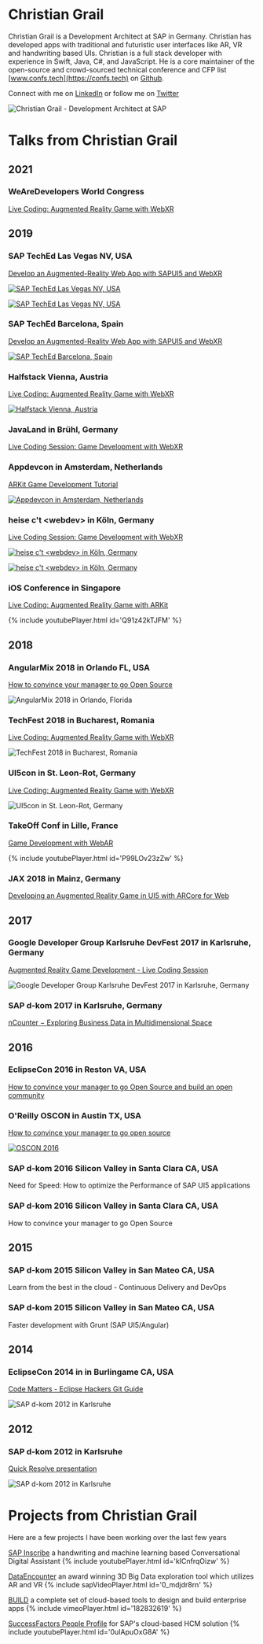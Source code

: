 # Christian Grail

Christian Grail is a Development Architect at SAP in Germany. Christian has developed apps with traditional and futuristic user interfaces like AR, VR and handwriting based UIs. Christian is a full stack developer with experience in Swift, Java, C#, and JavaScript. He is a core maintainer of the open-source and crowd-sourced technical conference and CFP list [www.confs.tech](https://confs.tech) on [Github](https://github.com/tech-conferences/conference-data).

Connect with me on [LinkedIn](https://www.linkedin.com/in/cgrail/) or follow me on [Twitter](https://twitter.com/cgrail)

![Christian Grail - Development Architect at SAP](photos/christian-grail-small.jpg)

# Talks from Christian Grail

## 2021

### WeAreDevelopers World Congress

[Live Coding: Augmented Reality Game with WebXR](https://www.wearedevelopers.com/world-congress/)

## 2019

### SAP TechEd Las Vegas NV, USA

[Develop an Augmented-Reality Web App with SAPUI5 and WebXR](https://sessioncatalog.sapevents.com/go/agendabuilder.sessions/?l=220&sid=91389_0&locale=en_US)

[![SAP TechEd Las Vegas NV, USA](photos/2019-TechEd-Las-Vegas.jpg)](https://sessioncatalog.sapevents.com/go/agendabuilder.sessions/?l=220&sid=91389_0&locale=en_US)

[![SAP TechEd Las Vegas NV, USA](photos/2019-TechEd-Las-Vegas-room.jpg)](https://sessioncatalog.sapevents.com/go/agendabuilder.sessions/?l=220&sid=91389_0&locale=en_US)

### SAP TechEd Barcelona, Spain

[Develop an Augmented-Reality Web App with SAPUI5 and WebXR](https://sessioncatalog.sapevents.com/go/agendabuilder.sessions/?l=221&sid=91389_0&locale=en_US)

[![SAP TechEd Barcelona, Spain](photos/2019-TechEd-Barcelona.JPG)](https://sessioncatalog.sapevents.com/go/agendabuilder.sessions/?l=221&sid=91389_0&locale=en_US)

### Halfstack Vienna, Austria

[Live Coding: Augmented Reality Game with WebXR](https://halfstackconf.com/vienna/schedule/)

[![Halfstack Vienna, Austria](photos/2019-Halfstack-Vienna.jpg)](https://halfstackconf.com/vienna/2019/)

### JavaLand in Brühl, Germany

[Live Coding Session: Game Development with WebXR](https://programm.javaland.eu/2019/#/scheduledEvent/569913)

### Appdevcon in Amsterdam, Netherlands

[ARKit Game Development Tutorial](https://appdevcon.nl/session/arkit-game-development-tutorial/)

[![Appdevcon in Amsterdam, Netherlands](photos/2019-AppDevCon-Amsterdam.jpg)](https://appdevcon.nl/session/arkit-game-development-tutorial/)


### heise c't \<webdev\> in Köln, Germany

[Live Coding Session: Game Development with WebXR](https://ctwebdev.de/programm.html#slot-18)

[![heise c't \<webdev\> in Köln, Germany](photos/ct-webdev-2019.jpg)](https://ctwebdev.de/programm.html#slot-18)

[![heise c't \<webdev\> in Köln, Germany](photos/ct-webdev-2019-coding.jpg)](https://ctwebdev.de/programm.html#slot-18)

### iOS Conference in Singapore

[Live Coding: Augmented Reality Game with ARKit](https://2019.iosconf.sg/schedule/#session-112)

{% include youtubePlayer.html id='Q91z42kTJFM' %}

## 2018

### AngularMix 2018 in Orlando FL, USA
[How to convince your manager to go Open Source](https://angularmix.com/#!/speakers/Christian%20Grail)

![AngularMix 2018 in Orlando, Florida](photos/AngulaxMix_2018.jpg)

### TechFest 2018 in Bucharest, Romania
[Live Coding: Augmented Reality Game with WebXR](https://2018.techfest.ro/techjam/)

![TechFest 2018 in Bucharest, Romania](photos/TechFest_2018.JPG)

### UI5con in St. Leon-Rot, Germany
[Live Coding: Augmented Reality Game with WebXR](https://openui5.org/ui5con/material2018.html)

![UI5con in St. Leon-Rot, Germany](photos/UI5Con_2018.jpg)

### TakeOff Conf in Lille, France
[Game Development with WebAR](https://youtu.be/P99LOv23zZw)

{% include youtubePlayer.html id='P99LOv23zZw' %}

### JAX 2018 in Mainz, Germany
[Developing an Augmented Reality Game in UI5 with ARCore for Web](https://jax.de/web-development-javascript/developing-an-augmented-reality-game-in-ui5-with-arcore-for-web/)

## 2017

### Google Developer Group Karlsruhe DevFest 2017 in Karlsruhe, Germany
[Augmented Reality Game Development - Live Coding Session](http://www.devfestka.de/info)

![Google Developer Group Karlsruhe DevFest 2017 in Karlsruhe, Germany](photos/DevFestKA_2017.jpg)

### SAP d-kom 2017 in Karlsruhe, Germany
[nCounter − Exploring Business Data in Multidimensional Space](https://experience.sap.com/news/sap-wins-ux-design-award-with-data-encounter/)

## 2016

### EclipseCon 2016 in Reston VA, USA
[How to convince your manager to go Open Source and build an open community](https://www.eclipsecon.org/na2016/session/how-convince-your-manager-go-open-source-and-build-open-community-eclipse-iot.html)

### O'Reilly OSCON in Austin TX, USA
[How to convince your manager to go open source](https://conferences.oreilly.com/oscon/oscon-tx-2016/public/schedule/detail/49103)

[![OSCON  2016](photos/OSCON_2016.jpg)](https://www.oreilly.com/library/view/oscon-2016-video/9781491965153/video247467.html)


### SAP d-kom 2016 Silicon Valley in Santa Clara CA, USA
Need for Speed: How to optimize the Performance of SAP UI5 applications

### SAP d-kom 2016 Silicon Valley in Santa Clara CA, USA
How to convince your manager to go Open Source

## 2015

### SAP d-kom 2015 Silicon Valley in San Mateo CA, USA
Learn from the best in the cloud - Continuous Delivery and DevOps

### SAP d-kom 2015 Silicon Valley in San Mateo CA, USA
Faster development with Grunt (SAP UI5/Angular)

## 2014

### EclipseCon 2014 in in Burlingame CA, USA
[Code Matters - Eclipse Hackers Git Guide](http://www.eclipsecon.org/na2014/session/code-matters-eclipse-hackers-git-guide.html)

![SAP d-kom 2012 in Karlsruhe](photos/DKOM_2012.jpg)

## 2012

### SAP d-kom 2012 in Karlsruhe
[Quick Resolve presentation](https://blogs.sap.com/2012/03/28/and-the-winner-is-pre-dkom-innojam-2012-rot-is-over-now/)

![SAP d-kom 2012 in Karlsruhe](photos/teched_crowd_2012.jpg)

# Projects from Christian Grail

Here are a few projects I have been working over the last few years

[SAP Inscribe](https://news.sap.com/2018/06/sap-inscribe-bottom-up-innovation-story/) a handwriting and machine learning based Conversational Digital Assistant
{% include youtubePlayer.html id='kICnfrqOizw' %}

[DataEncounter](https://experience.sap.com/news/sap-wins-ux-design-award-with-data-encounter/) an award winning 3D Big Data exploration tool which utilizes AR and VR
{% include sapVideoPlayer.html id='0_mdjdr8rn' %}

[BUILD](https://www.build.me/) a complete set of cloud-based tools to design and build enterprise apps 
{% include vimeoPlayer.html id='182832619' %}

[SuccessFactors People Profile](https://www.youtube.com/watch?v=0uIApuOxG8A) for SAP's cloud-based HCM solution
{% include youtubePlayer.html id='0uIApuOxG8A' %}
